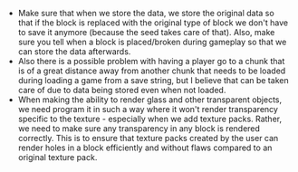 - Make sure that when we store the data, we store the original data so that if the block is replaced with the original type of block we don't have to save it anymore (because the seed takes care of that). Also, make sure you tell when a block is placed/broken during gameplay so that we can store the data afterwards.
- Also there is a possible problem with having a player go to a chunk that is of a great distance away from another chunk that needs to be loaded during loading a game from a save string, but I believe that can be taken care of due to data being stored even when not loaded.
- When making the ability to render glass and other transparent objects, we need program it in such a way where it won't render transparency specific to the texture - especially when we add texture packs. Rather, we need to make sure any transparency in any block is rendered correctly. This is to ensure that texture packs created by the user can render holes in a block efficiently and without flaws compared to an original texture pack.